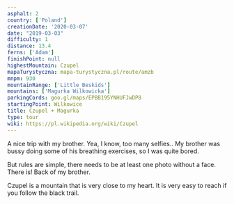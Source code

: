```yaml
---
asphalt: 2
country: ['Poland']
creationDate: '2020-03-07'
date: "2019-03-03"
difficulty: 1
distance: 13.4
ferns: ['Adam']
finishPoint: null
highestMountain: Czupel
mapaTurystyczna: mapa-turystyczna.pl/route/amzb
mnpm: 930
mountainRange: ['Little Beskids']
mountains: ['Magurka Wilkowicka']
parkingCords: goo.gl/maps/EPBB195YNHUFJwDP8
startingPoint: Wilkowice
title: Czupel + Magurka
type: tour
wiki: https://pl.wikipedia.org/wiki/Czupel
---
```


A nice trip with my brother. Yea, I know, too many selfies.. My brother was bussy doing some of his breathing exercises, so I was quite bored.

But rules are simple, there needs to be at least one photo without a face. There is! Back of my brother.

Czupel is a mountain that is very close to my heart. It is very easy to reach if you follow the black trail.
